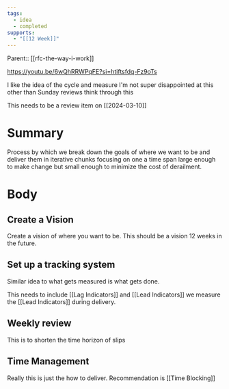 ```yaml
---
tags:
  - idea
  - completed
supports:
  - "[[12 Week]]"
---
```

Parent:: [[rfc-the-way-i-work]]

https://youtu.be/6wQhRRWPqFE?si=htiftsfdq-Fz9oTs

I like the idea of the cycle and measure I'm not super disappointed at this other than Sunday reviews think through this

This needs to be a review item on [[2024-03-10]]


# Summary 
Process by which we break down the goals of where we want to be and deliver them in iterative chunks focusing on one a time span large enough to make change but small enough to minimize the cost of derailment.
# Body
## Create a Vision
Create a vision of where you want to be. This should be a vision 12 weeks in the future.

## Set up a tracking system
Similar idea to what gets measured is what gets done.

This needs to include [[Lag Indicators]] and [[Lead Indicators]] we measure the [[Lead Indicators]] during delivery.

## Weekly review 
This is to shorten the time horizon of slips

## Time Management
Really this is just the how to deliver. Recommendation is [[Time Blocking]]

